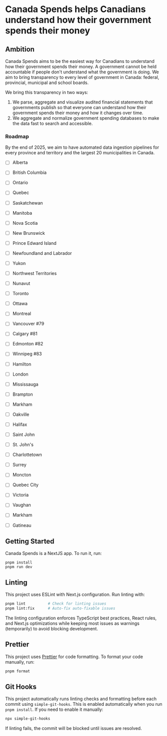 # Canada Spends helps Canadians understand how their government spends their money

## Ambition

Canada Spends aims to be the easiest way for Canadians to understand how their government spends their money.
A government cannot be held accountable if people don't understand what the government is doing. We aim to
bring transparency to every level of government in Canada: federal, provincial, municipal and school boards.

We bring this transparency in two ways:

1. We parse, aggregate and visualize audited financial statements that governments publish so that everyone can
   understand how their government spends their money and how it changes over time.
2. We aggregate and normalize government spending databases to make the data fast to search and accessible.

### Roadmap

By the end of 2025, we aim to have automated data ingestion pipelines for every province and territory and the largest 20 municipalities in Canada.

- [ ] Alberta
- [ ] British Columbia
- [ ] Ontario
- [ ] Quebec
- [ ] Saskatchewan
- [ ] Manitoba
- [ ] Nova Scotia
- [ ] New Brunswick
- [ ] Prince Edward Island
- [ ] Newfoundland and Labrador
- [ ] Yukon
- [ ] Northwest Territories
- [ ] Nunavut

- [ ] Toronto
- [ ] Ottawa
- [ ] Montreal
- [ ] Vancouver #79
- [ ] Calgary #81
- [ ] Edmonton #82
- [ ] Winnipeg #83
- [ ] Hamilton
- [ ] London
- [ ] Mississauga
- [ ] Brampton
- [ ] Markham
- [ ] Oakville
- [ ] Halifax
- [ ] Saint John
- [ ] St. John's
- [ ] Charlottetown
- [ ] Surrey
- [ ] Moncton
- [ ] Quebec City
- [ ] Victoria
- [ ] Vaughan
- [ ] Markham
- [ ] Gatineau

## Getting Started

Canada Spends is a NextJS app. To run it, run:

```
pnpm install
pnpm run dev
```

## Linting

This project uses ESLint with Next.js configuration. Run linting with:

```bash
pnpm lint          # Check for linting issues
pnpm lint:fix      # Auto-fix auto-fixable issues
```

The linting configuration enforces TypeScript best practices, React rules, and Next.js optimizations while keeping most issues as warnings (temporarily) to avoid blocking development.

## Prettier

This project uses [Prettier](https://prettier.io/) for code formatting. To format your code manually, run:

```bash
pnpm format
```

## Git Hooks

This project automatically runs linting checks and formatting before each commit using `simple-git-hooks`. This is enabled automatically when you run `pnpm install`. If you need to enable it manually:

```bash
npx simple-git-hooks
```

If linting fails, the commit will be blocked until issues are resolved.

